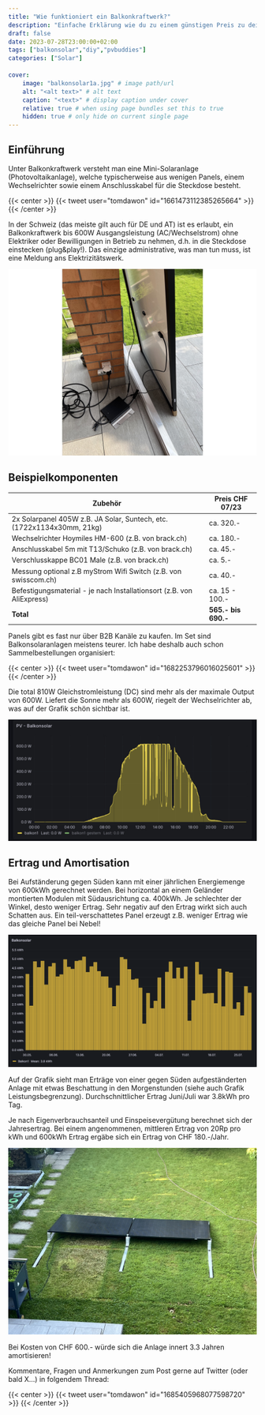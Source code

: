 ```yaml
---
title: "Wie funktioniert ein Balkonkraftwerk?"
description: "Einfache Erklärung wie du zu einem günstigen Preis zu deinem Balkonkraftwerk kommst!"
draft: false
date: 2023-07-28T23:00:00+02:00
tags: ["balkonsolar","diy","pvbuddies"]
categories: ["Solar"]

cover:
    image: "balkonsolar1a.jpg" # image path/url
    alt: "<alt text>" # alt text
    caption: "<text>" # display caption under cover
    relative: true # when using page bundles set this to true
    hidden: true # only hide on current single page
---
```

## Einführung

Unter Balkonkraftwerk versteht man eine Mini-Solaranlage (Photovoltaikanlage), welche typischerweise aus wenigen Panels, einem Wechselrichter sowie einem Anschlusskabel für die Steckdose besteht.

{{< center >}}
{{< tweet user="tomdawon" id="1661473112385265664" >}}
{{< /center >}} 

In der Schweiz (das meiste gilt auch für DE und AT) ist es erlaubt, ein Balkonkraftwerk bis 600W Ausgangsleistung (AC/Wechselstrom) ohne Elektriker oder Bewilligungen in Betrieb zu nehmen, d.h. in die Steckdose einstecken (plug&play!). Das einzige administrative, was man tun muss, ist eine Meldung ans Elektrizitätswerk.

![Balkonsolar: Plug & Play](balkonsolar1a.jpg)

## Beispielkomponenten

| Zubehör                                                                | Preis CHF 07/23   |
| ---------------------------------------------------------------------- | ----------------- |
| 2x Solarpanel 405W z.B. JA Solar, Suntech, etc. (1722x1134x30mm, 21kg) | ca. 320.-         |
| Wechselrichter Hoymiles HM-600 (z.B. von brack.ch)                     | ca. 180.-         |
| Anschlusskabel 5m mit T13/Schuko (z.B. von brack.ch)                   | ca. 45.-          |
| Verschlusskappe BC01 Male (z.B. von brack.ch)                          | ca. 5.-           |
| Messung optional z.B myStrom Wifi Switch (z.B. von swisscom.ch)        | ca. 40.-          |
| Befestigungsmaterial - je nach Installationsort (z.B. von AliExpress)  | ca. 15 - 100.-    |
| **Total**                                                              | **565.- bis 690.-** | 

Panels gibt es fast nur über B2B Kanäle zu kaufen. Im Set sind Balkonsolaranlagen meistens teurer. Ich habe deshalb auch schon Sammelbestellungen organisiert:

{{< center >}}
{{< tweet user="tomdawon" id="1682253796016025601" >}}
{{< /center >}} 

Die total 810W Gleichstromleistung (DC) sind mehr als der maximale Output von 600W. Liefert die Sonne mehr als 600W, riegelt der Wechselrichter ab, was auf der Grafik schön sichtbar ist.

![Hoymiles HM-600 Leistungsbegrenzung bei 600W](balkonsolar2.jpg)

## Ertrag und Amortisation

Bei Aufständerung gegen Süden kann mit einer jährlichen Energiemenge von 600kWh gerechnet werden. Bei horizontal an einem Geländer montierten Modulen mit Südausrichtung ca. 400kWh. Je schlechter der Winkel, desto weniger Ertrag. Sehr negativ auf den Ertrag wirkt sich auch Schatten aus. Ein teil-verschattetes Panel erzeugt z.B. weniger Ertrag wie das gleiche Panel bei Nebel!

![Balkonsolarerträge über 60 Tage](balkonsolar3.png)

Auf der Grafik sieht man Erträge von einer gegen Süden aufgeständerten Anlage mit etwas Beschattung in den Morgenstunden (siehe auch Grafik Leistungsbegrenzung). Durchschnittlicher Ertrag Juni/Juli war 3.8kWh pro Tag.

Je nach Eigenverbrauchsanteil und Einspeisevergütung berechnet sich der Jahresertrag. Bei einem angenommenen, mittleren Ertrag von 20Rp pro kWh und 600kWh Ertrag ergäbe sich ein Ertrag von CHF 180.-/Jahr.

![Gegen Süden aufgeständerte Panels](balkonsolar4.jpg)

Bei Kosten von CHF 600.- würde sich die Anlage innert 3.3 Jahren amortisieren!

Kommentare, Fragen und Anmerkungen zum Post gerne auf Twitter (oder bald X...) in folgendem Thread:

{{< center >}}
{{< tweet user="tomdawon" id="1685405968077598720" >}}
{{< /center >}} 


